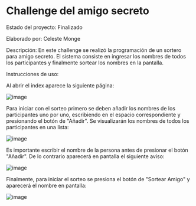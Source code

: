 <h1> Challenge del amigo secreto </h1>

Estado del proyecto: Finalizado

Elaborado por: Celeste Monge

Descripción: En este challenge se realizó la programación de un sortero para amigo secreto. El sistema consiste en ingresar los nombres de todos los participantes y finalmente sortear los nombres en la pantalla.


Instrucciones de uso:

Al abrir el index aparece la siguiente página:

![image](https://github.com/user-attachments/assets/aa074db4-6051-4900-8324-a7aa5f0055c3)

Para iniciar con el sorteo primero se deben añadir los nombres de los participantes uno por uno, escribiendo en el espacio correspondiente y presionando el botón de "Añadir".
Se visualizarán los nombres de todos los participantes en una lista:

![image](https://github.com/user-attachments/assets/0514de85-a7a8-42e9-ab29-e1afa745c430)

Es importante escribir el nombre de la persona antes de presionar el botón "Añadir". De lo contrario aparecerá en pantalla el siguiente aviso:

![image](https://github.com/user-attachments/assets/4ce4b085-6e00-40e0-8881-89c0ef2174a6)

Finalmente, para iniciar el sorteo se presiona el botón de "Sortear Amigo" y aparecerá el nombre en pantalla:

![image](https://github.com/user-attachments/assets/9ddb26f7-d698-4adf-8579-f2c8e8997647)

